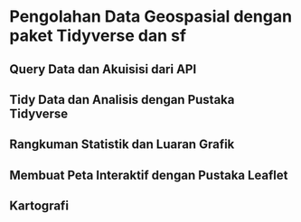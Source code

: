 # Pengolahan Data Geospasial dengan paket Tidyverse dan sf
 
## Query Data dan Akuisisi dari API

## Tidy Data dan Analisis dengan Pustaka Tidyverse

## Rangkuman Statistik dan Luaran Grafik

## Membuat Peta Interaktif dengan Pustaka Leaflet

## Kartografi

